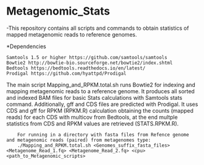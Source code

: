 # Metagenomic_Stats

-This repository contains all scripts and commands to obtain statistics of mapped metagenomic reads to reference genomes.

*Dependencies

    Samtools 1.5 or higher https://github.com/samtools/samtools
    Bowtie2 http://bowtie-bio.sourceforge.net/bowtie2/index.shtml
    Bedtools https://bedtools.readthedocs.io/en/latest/
    Prodigal https://github.com/hyattpd/Prodigal

The main script Mapping_and_RPKM.total.sh runs Bowtie2 for indexing and mapping metagenomic reads to a reference genome. It produces all sorted and indexed BAM files for basic Stats calculations with Samtools stats command. Additionally, gff and CDS files are predicted with Prodigal. It uses CDS and gff for RPKM (RPKM.R) calculation obtaining the counts (mapped reads) for each CDS with multicov from Bedtools, at the end multple statistics from CDS and RPKM values are retrieved (STATS.RPKM.R).

        For running in a directory with fasta files from Refence genome and metagenomic reads (paired) from metagenomes type:
        ./Mapping_and_RPKM.total.sh <Genomes_suffix_fasta_files> <Metagenome_Read_1.fq> <Metagenome_Read_2.fq> <cpu> <path_to_Metagenomic_scripts>
 
    
    


